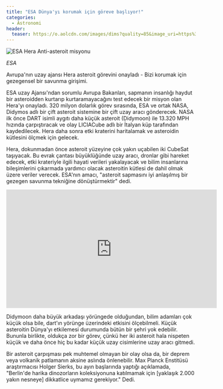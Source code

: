 ```yaml
---
title: "ESA Dünya'yı korumak için göreve başlıyor!"
categories:
  - Astronomi
header:
  teaser: https://o.aolcdn.com/images/dims?quality=85&image_uri=https%3A%2F%2Fo.aolcdn.com%2Fimages%2Fdims%3Fcrop%3D1920%252C1018%252C0%252C0%26quality%3D85%26format%3Djpg%26resize%3D1600%252C849%26image_uri%3Dhttps%253A%252F%252Fs.yimg.com%252Fos%252Fcreatr-uploaded-images%252F2019-12%252Fabbdfed0-14d0-11ea-bd0c-0d33fbdfa16f%26client%3Da1acac3e1b3290917d92%26signature%3D11f5e4ddfec5e6ee2aa8468cdce90b17c5cc7284&client=amp-blogside-v2&signature=e5194828b7432a0eaa12e266fcdf5d4cb27d3b26
---
```

![ESA Hera Anti-asteroit misyonu](https://o.aolcdn.com/images/dims?quality=85&image_uri=https%3A%2F%2Fo.aolcdn.com%2Fimages%2Fdims%3Fcrop%3D1920%252C1018%252C0%252C0%26quality%3D85%26format%3Djpg%26resize%3D1600%252C849%26image_uri%3Dhttps%253A%252F%252Fs.yimg.com%252Fos%252Fcreatr-uploaded-images%252F2019-12%252Fabbdfed0-14d0-11ea-bd0c-0d33fbdfa16f%26client%3Da1acac3e1b3290917d92%26signature%3D11f5e4ddfec5e6ee2aa8468cdce90b17c5cc7284&client=amp-blogside-v2&signature=e5194828b7432a0eaa12e266fcdf5d4cb27d3b26)


*ESA*

Avrupa'nın uzay ajansı Hera asteroit görevini onayladı - Bizi korumak için gezegensel bir savunma girişimi.

ESA uzay Ajansı'ndan sorumlu Avrupa Bakanları, sapmanın insanlığı haydut bir asteroidden kurtarıp kurtaramayacağını test edecek bir misyon olan Hera'yı onayladı. 320 milyon dolarlık görev sırasında, ESA ve ortak NASA, Didymos adlı bir çift asteroit sistemine bir çift uzay aracı gönderecek. NASA ilk önce DART isimli aygıtı daha küçük asteroit (Didymoon) ile 13.320 MPH hızında çarpıştıracak ve olay LICIACube adlı bir İtalyan küp tarafından kaydedilecek.  Hera daha sonra etki kraterini haritalamak ve asteroidin kütlesini ölçmek için gelecek.

Hera, dokunmadan önce asteroit yüzeyine çok yakın uçabilen iki CubeSat taşıyacak. Bu evrak çantası büyüklüğünde uzay aracı, dronlar gibi hareket edecek, etki krateriyle ilgili hayati verileri yakalayacak ve bilim insanlarına bileşimlerini çıkarmada yardımcı olacak asteroitin kütlesi de dahil olmak üzere veriler verecek. ESA'nın amacı, "asteroit sapmasını iyi anlaşılmış bir gezegen savunma tekniğine dönüştürmektir" dedi.

<iframe width="560" height="315" src="https://www.youtube.com/embed/7Uf5MRZfJDw" frameborder="0" allow="accelerometer; autoplay; encrypted-media; gyroscope; picture-in-picture" allowfullscreen></iframe>

Didymoon daha büyük arkadaşı yörüngede olduğundan, bilim adamları çok küçük olsa bile, dart'ın yörünge üzerindeki etkisini ölçebilmeli. Küçük asteroitin Dünya'yı etkilemesi durumunda bütün bir şehri yok edebilir. Bununla birlikte, oldukça zor bir görev, çünkü her iki asteroit hala nispeten küçük ve daha önce hiç bu kadar küçük uzay cisimlerine uzay aracı gitmedi.

Bir asteroit çarpışması pek muhtemel olmayan bir olay olsa da, bir deprem veya volkanik patlamanın aksine aslında önlenebilir. Max Planck Enstitüsü araştırmacısı Holger Sierks, bu ayın başlarında yaptığı açıklamada, "Berlin'de harika dinozorların koleksiyonuna katılmamak için [yaklaşık 2.000 yakın nesneye] dikkatlice uymamız gerekiyor." Dedi.
